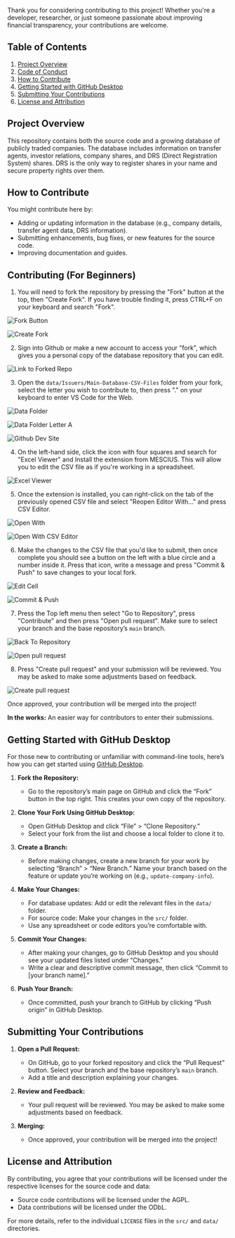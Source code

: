 Thank you for considering contributing to this project! Whether you're a developer, researcher, or just someone passionate about improving financial transparency, your contributions are welcome.


## Table of Contents
1. [Project Overview](#project-overview)
2. [Code of Conduct](#code-of-conduct)
3. [How to Contribute](#how-to-contribute)
4. [Getting Started with GitHub Desktop](#getting-started-with-github-desktop)
5. [Submitting Your Contributions](#submitting-your-contributions)
6. [License and Attribution](#license-and-attribution)


## Project Overview

This repository contains both the source code and a growing database of publicly traded companies. The database includes information on transfer agents, investor relations, company shares, and DRS (Direct Registration System) shares. DRS is the only way to register shares in your name and secure property rights over them.


## How to Contribute

You might contribute here by:
- Adding or updating information in the database (e.g., company details, transfer agent data, DRS information).
- Submitting enhancements, bug fixes, or new features for the source code.
- Improving documentation and guides.

## Contributing (For Beginners)

1. You will need to fork the repository by pressing the "Fork" button at the top, then "Create Fork". If you have trouble finding it, press CTRL+F on your keyboard and search "Fork". 

![Fork Button](assets/images/Contributing-Screenshots/image.png)

![Create Fork](assets/images/Contributing-Screenshots/image-2.png)

2. Sign into Github or make a new account to access your "fork", which gives you a personal copy of the database repository that you can edit.

![Link to Forked Repo](assets/images/Contributing-Screenshots/image-3.png)

3. Open the `data/Issuers/Main-Database-CSV-Files` folder from your fork, select the letter you wish to contribute to, then press "." on your keyboard to enter VS Code for the Web.

![Data Folder](assets/images/Contributing-Screenshots/image-4.png)

![Data Folder Letter A](assets/images/Contributing-Screenshots/image-5.png)

![Github Dev Site](assets/images/Contributing-Screenshots/image-6.png)

4. On the left-hand side, click the icon with four squares and search for "Excel Viewer" and Install the extension from MESCIUS. This will allow you to edit the CSV file as if you're working in a spreadsheet.

![Excel Viewer](assets/images/Contributing-Screenshots/image-7.png)

5. Once the extension is installed, you can right-click on the tab of the previously opened CSV file and select "Reopen Editor With..." and press CSV Editor.

![Open With](assets/images/Contributing-Screenshots/image-8.png)

![Open With CSV Editor](assets/images/Contributing-Screenshots/image-9.png)

6. Make the changes to the CSV file that you'd like to submit, then once complete you should see a button on the left with a blue circle and a number inside it. Press that icon, write a message and press "Commit & Push" to save changes to your local fork.

![Edit Cell](assets/images/Contributing-Screenshots/image-10.png)

![Commit & Push](assets/images/Contributing-Screenshots/image-11.png)

7. Press the Top left menu then select "Go to Repository", press "Contribute" and then press "Open pull request". Make sure to select your branch and the base repository’s `main` branch.

![Back To Repository](assets/images/Contributing-Screenshots/image-12.png)

![Open pull request](assets/images/Contributing-Screenshots/image-13.png)

8. Press "Create pull request" and your submission will be reviewed. You may be asked to make some adjustments based on feedback.

![Create pull request](assets/images/Contributing-Screenshots/image-14.png)

Once approved, your contribution will be merged into the project!

**In the works:** An easier way for contributors to enter their submissions.


## Getting Started with GitHub Desktop

For those new to contributing or unfamiliar with command-line tools, here’s how you can get started using [GitHub Desktop](https://desktop.github.com/).

1. **Fork the Repository:**
   - Go to the repository’s main page on GitHub and click the “Fork” button in the top right. This creates your own copy of the repository.

2. **Clone Your Fork Using GitHub Desktop:**
   - Open GitHub Desktop and click “File” > “Clone Repository.”
   - Select your fork from the list and choose a local folder to clone it to.

3. **Create a Branch:**
   - Before making changes, create a new branch for your work by selecting “Branch” > “New Branch.” Name your branch based on the feature or update you’re working on (e.g., `update-company-info`).

4. **Make Your Changes:**
   - For database updates: Add or edit the relevant files in the `data/` folder.
   - For source code: Make your changes in the `src/` folder.
   - Use any spreadsheet or code editors you’re comfortable with.

5. **Commit Your Changes:**
   - After making your changes, go to GitHub Desktop and you should see your updated files listed under “Changes.”
   - Write a clear and descriptive commit message, then click “Commit to [your branch name].”

6. **Push Your Branch:**
   - Once committed, push your branch to GitHub by clicking “Push origin” in GitHub Desktop.


## Submitting Your Contributions

1. **Open a Pull Request:**
   - On GitHub, go to your forked repository and click the “Pull Request” button. Select your branch and the base repository’s `main` branch.
   - Add a title and description explaining your changes.

2. **Review and Feedback:**
   - Your pull request will be reviewed. You may be asked to make some adjustments based on feedback.

3. **Merging:**
   - Once approved, your contribution will be merged into the project!


## License and Attribution

By contributing, you agree that your contributions will be licensed under the respective licenses for the source code and data:

- Source code contributions will be licensed under the AGPL.
- Data contributions will be licensed under the ODbL.

For more details, refer to the individual `LICENSE` files in the `src/` and `data/` directories.
